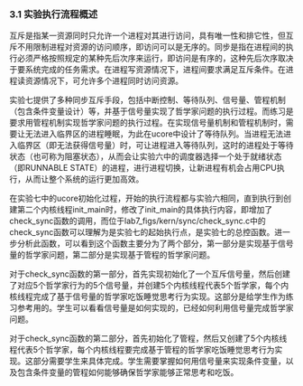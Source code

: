 
### 3.1 实验执行流程概述 

互斥是指某一资源同时只允许一个进程对其进行访问，具有唯一性和排它性，但互斥不用限制进程对资源的访问顺序，即访问可以是无序的。同步是指在进程间的执行必须严格按照规定的某种先后次序来运行，即访问是有序的，这种先后次序取决于要系统完成的任务需求。在进程写资源情况下，进程间要求满足互斥条件。在进程读资源情况下，可允许多个进程同时访问资源。

实验七提供了多种同步互斥手段，包括中断控制、等待队列、信号量、管程机制（包含条件变量设计）等，并基于信号量实现了哲学家问题的执行过程。而练习是要求用管程机制实现哲学家问题的执行过程。在实现信号量机制和管程机制时，需要让无法进入临界区的进程睡眠，为此在ucore中设计了等待队列。当进程无法进入临界区（即无法获得信号量）时，可让进程进入等待队列，这时的进程处于等待状态（也可称为阻塞状态），从而会让实验六中的调度器选择一个处于就绪状态（即RUNNABLE
STATE）的进程，进行进程切换，让新进程有机会占用CPU执行，从而让整个系统的运行更加高效。

在实验七中的ucore初始化过程，开始的执行流程都与实验六相同，直到执行到创建第二个内核线程init\_main时，修改了init\_main的具体执行内容，即增加了check\_sync函数的调用，而位于lab7_figs/kern/sync/check\_sync.c中的check\_sync函数可以理解为是实验七的起始执行点，是实验七的总控函数。进一步分析此函数，可以看到这个函数主要分为了两个部分，第一部分是实现基于信号量的哲学家问题，第二部分是实现基于管程的哲学家问题。

对于check\_sync函数的第一部分，首先实现初始化了一个互斥信号量，然后创建了对应5个哲学家行为的5个信号量，并创建5个内核线程代表5个哲学家，每个内核线程完成了基于信号量的哲学家吃饭睡觉思考行为实现。这部分是给学生作为练习参考用的。学生可以看看信号量是如何实现的，已经如何利用信号量完成哲学家问题。

对于check\_sync函数的第二部分，首先初始化了管程，然后又创建了5个内核线程代表5个哲学家，每个内核线程要完成基于管程的哲学家吃饭睡觉思考行为实现。这部分需要学生来具体完成。学生需要掌握如何用信号量来实现条件变量，以及包含条件变量的管程如何能够确保哲学家能够正常思考和吃饭。
